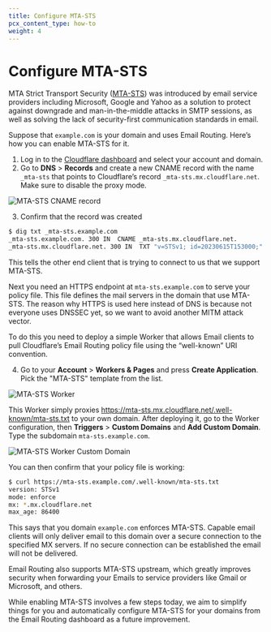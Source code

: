 ```yaml
---
title: Configure MTA-STS
pcx_content_type: how-to
weight: 4
---
```


# Configure MTA-STS

MTA Strict Transport Security ([MTA-STS](https://datatracker.ietf.org/doc/html/rfc8461)) was introduced by email service providers including Microsoft, Google and Yahoo as a solution to protect against downgrade and man-in-the-middle attacks in SMTP sessions, as well as solving the lack of security-first communication standards in email.

Suppose that `example.com` is your domain and uses Email Routing. Here’s how you can enable MTA-STS for it.

1. Log in to the [Cloudflare dashboard](https://dash.cloudflare.com/) and select your account and domain.
2. Go to **DNS** > **Records** and create a new CNAME record with the name `_mta-sts` that points to Cloudflare’s record `_mta-sts.mx.cloudflare.net`. Make sure to disable the proxy mode.

![MTA-STS CNAME record](/images/email-routing/mta-sts-record.png)

3. Confirm that the record was created

```bash
$ dig txt _mta-sts.example.com
_mta-sts.example.com. 300 IN  CNAME _mta-sts.mx.cloudflare.net.
_mta-sts.mx.cloudflare.net. 300 IN  TXT "v=STSv1; id=20230615T153000;"
```

This tells the other end client that is trying to connect to us that we support MTA-STS.

Next you need an HTTPS endpoint at `mta-sts.example.com` to serve your policy file. This file defines the mail servers in the domain that use MTA-STS. The reason why HTTPS is used here instead of DNS is because not everyone uses DNSSEC yet, so we want to avoid another MITM attack vector.

To do this you need to deploy a simple Worker that allows Email clients to pull Cloudflare’s Email Routing policy file using the “well-known” URI convention.

4. Go to your **Account** > **Workers & Pages** and press **Create Application**. Pick the "MTA-STS" template from the list.

![MTA-STS Worker](/images/email-routing/mta-sts-worker.png)

This Worker simply proxies https://mta-sts.mx.cloudflare.net/.well-known/mta-sts.txt to your own domain. After deploying it, go to the Worker configuration, then **Triggers** > **Custom Domains** and **Add Custom Domain**. Type the subdomain `mta-sts.example.com`.

![MTA-STS Worker Custom Domain](/images/email-routing/mta-sts-domain.png)

You can then confirm that your policy file is working:

```bash
$ curl https://mta-sts.example.com/.well-known/mta-sts.txt
version: STSv1
mode: enforce
mx: *.mx.cloudflare.net
max_age: 86400
```

This says that you domain `example.com` enforces MTA-STS. Capable email clients will only deliver email to this domain over a secure connection to the specified MX servers. If no secure connection can be established the email will not be delivered.

Email Routing also supports MTA-STS upstream, which greatly improves security when forwarding your Emails to service providers like Gmail or Microsoft, and others.

While enabling MTA-STS involves a few steps today, we aim to simplify things for you and automatically configure MTA-STS for your domains from the Email Routing dashboard as a future improvement.
